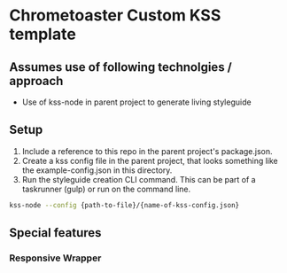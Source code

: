 # Chrometoaster Custom KSS template

## Assumes use of following technolgies / approach

- Use of kss-node in parent project to generate living styleguide

## Setup

1. Include a reference to this repo in the parent project's package.json.
2. Create a kss config file in the parent project, that looks something like the example-config.json in this directory.
3. Run the styleguide creation CLI command. This can be part of a taskrunner (gulp) or run on the command line.

````bash
kss-node --config {path-to-file}/{name-of-kss-config.json}
````

## Special features

### Responsive Wrapper